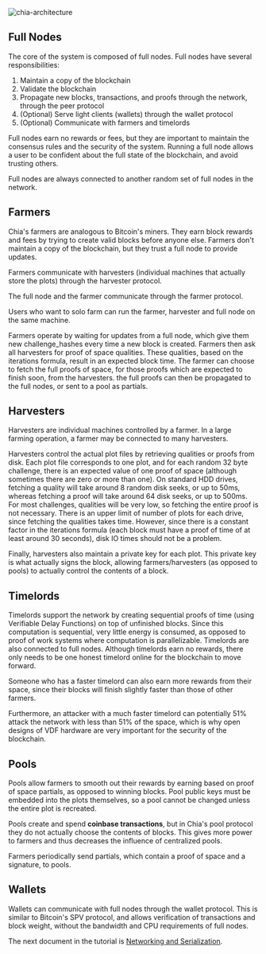 ![chia-architecture](https://user-images.githubusercontent.com/3069354/72042027-8994ed80-32f0-11ea-8015-4af170796d7c.png)

## Full Nodes
The core of the system is composed of full nodes. Full nodes have several responsibilities:
1. Maintain a copy of the blockchain
2. Validate the blockchain
3. Propagate new blocks, transactions, and proofs through the network, through the peer protocol
4. (Optional) Serve light clients (wallets) through the wallet protocol
5. (Optional) Communicate with farmers and timelords

Full nodes earn no rewards or fees, but they are important to maintain the consensus rules
and the security of the system. Running a full node allows a user to be confident about the
full state of the blockchain, and avoid trusting others.

Full nodes are always connected to another random set of full nodes in the network.


## Farmers
Chia's farmers are analogous to Bitcoin's miners. They earn block rewards and fees by trying to
create valid blocks before anyone else. Farmers don't maintain a copy of the blockchain, but they trust a full node to provide updates.

Farmers communicate with harvesters (individual machines that actually store the plots) through the harvester protocol.

The full node and the farmer communicate through the farmer protocol.

Users who want to solo farm can run the farmer, harvester and full node on the same machine.

Farmers operate by waiting for updates from a full node, which give them new challenge_hashes every time a new block is created.
Farmers then ask all harvesters for proof of space qualities. These qualities, based on the iterations formula, result in an expected block time.
The farmer can choose to fetch the full proofs of space, for those proofs which are expected to finish soon, from
the harvesters.
the full proofs can then be propagated to the full nodes, or sent to a pool as partials.


## Harvesters
Harvesters are individual machines controlled by a farmer.
In a large farming operation, a farmer may be connected to many harvesters.


Harvesters control the actual plot files by retrieving qualities or proofs from disk.
Each plot file corresponds to one plot, and for each random 32 byte challenge, there is an expected
value of one proof of space (although sometimes there are zero or more than one).
On standard HDD drives, fetching a quality will take around 8 random disk seeks, or up to 50ms, whereas fetching a proof will take around 64 disk seeks, or up to 500ms.
For most challenges, qualities will be very low, so fetching the entire proof is not necessary.
There is an upper limit of number of plots for each drive, since fetching the qualities takes time.
However, since there is a constant factor in the iterations formula (each block must have a proof of time of at least around 30 seconds), disk IO times should not be a problem.


Finally, harvesters also maintain a private key for each plot.
This private key is what actually signs the block, allowing farmers/harvesters (as opposed to pools) to actually control the contents of a block.

## Timelords

Timelords support the network by creating sequential proofs of time (using Verifiable Delay Functions) on top of unfinished blocks.
Since this computation is sequential, very little energy is consumed, as opposed to proof of work systems where computation is parallelizable.
Timelords are also connected to full nodes.
Although timelords earn no rewards, there only needs to be one honest timelord online for the blockchain to move forward.

Someone who has a faster timelord can also earn more rewards from their space, since their blocks will finish slightly faster than those of other farmers.

Furthermore, an attacker with a much faster timelord can potentially 51% attack the network with less than 51% of the space, which is why open designs of VDF hardware are very important for the security of the blockchain.

## Pools

Pools allow farmers to smooth out their rewards by earning based on proof of space partials, as opposed to winning blocks.
Pool public keys must be embedded into the plots themselves, so a pool cannot be changed unless the entire plot is recreated.

Pools create and spend **coinbase transactions**, but in Chia's pool protocol they do not actually choose the contents of blocks.
This gives more power to farmers and thus decreases the influence of centralized pools.

Farmers periodically send partials, which contain a proof of space and a signature, to pools.


## Wallets

Wallets can communicate with full nodes through the wallet protocol.
This is similar to Bitcoin's SPV protocol, and allows verification of transactions and block weight, without the bandwidth and CPU requirements of full nodes.


The next document in the tutorial is [Networking and Serialization](https://github.com/Chia-Network/chia-blockchain/wiki/Networking-and-Serialization).